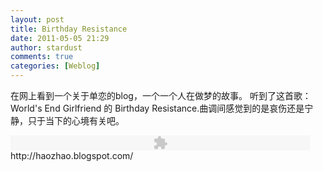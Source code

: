 ```yaml
---
layout: post
title: Birthday Resistance
date: 2011-05-05 21:29
author: stardust
comments: true
categories: [Weblog]
---
```

在网上看到一个关于单恋的blog，一个一个人在做梦的故事。
听到了这首歌：World's End Girlfriend 的 Birthday Resistance.曲调间感觉到的是哀伤还是宁静，只于当下的心境有关吧。
<div><object data="http://wpaudioplayer.com/wp-content/plugins/audio-player/assets/player.swf" type="application/x-shockwave-flash" width="479" height="24">       <param name="movie" value="http://wpaudioplayer.com/wp-content/plugins/audio-player/assets/player.swf" />       <param name="FlashVars" value="playerID=1&amp;soundFile=http://stardust.im/wp-content/uploads/stardust.im/2011/05/Birthday_Resistance.mp3&amp;titles=Birthday Resistance&amp;artists=World's End Girlfriend&amp;autostart=no&amp;initialvolume=40&amp;loader=0x4a7ff8&amp;border=0xecf2fa&amp;bg=0xecf2fa&amp;tracker=0xd5e3f4&amp;leftbg=0xd5e3f4&amp;rightbg=0xd5e3f4&amp;rightbghover=0x4a7ff9&amp;lefticon=0x4a7ff8&amp;righticon=0x4a7ff8&amp;voltrack=0xffffff&amp;volslider=0x4a7ff8" />       <param name="quality" value="high" />       <param name="menu" value="false" />       <param name="wmode" value="transparent" />      </object></div>
<div>http://haozhao.blogspot.com/</div>
